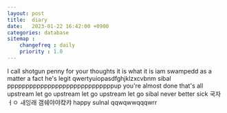 ```yaml
---
layout: post
title:  diary
date:   2023-01-22 16:42:00 +0900
categories: database
sitemap :
    changefreq : daily
    priority : 1.0
---
```

I call shotgun 
penny for your thoughts
it is what it is
iam swampedd
as a matter a fact
he's legit
qwertyuiopasdfghjklzxcvbnm
sibal
pppppppppppppppppppppppppppppup
you're almost done
that's all
upstream let go
upstream let go
upstream let go
sibal
never better
sick
국자ㅓㅇ ㅙ잉래 갬쉐야야컄캬
happy sulnal
qqwqwwqqqwrr